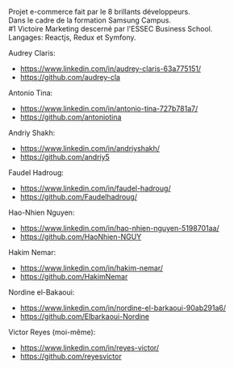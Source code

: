Projet e-commerce fait par le 8 brillants développeurs. \
Dans le cadre de la formation Samsung Campus. \
#1 Victoire Marketing descerné par l'ESSEC Business School. \
Langages: Reactjs, Redux et Symfony.

Audrey Claris:
- https://www.linkedin.com/in/audrey-claris-63a775151/
- https://github.com/audrey-cla

Antonio Tina: 
- https://www.linkedin.com/in/antonio-tina-727b781a7/
- https://github.com/antoniotina

Andriy Shakh:
- https://www.linkedin.com/in/andriyshakh/
- https://github.com/andriy5

Faudel Hadroug: 
- https://www.linkedin.com/in/faudel-hadroug/
- https://github.com/Faudelhadroug/

Hao-Nhien Nguyen:
- https://www.linkedin.com/in/hao-nhien-nguyen-5198701aa/
- https://github.com/HaoNhien-NGUY

Hakim Nemar:
- https://www.linkedin.com/in/hakim-nemar/
- https://github.com/HakimNemar

Nordine el-Bakaoui:
- https://www.linkedin.com/in/nordine-el-barkaoui-90ab291a6/
- https://github.com/Elbarkaoui-Nordine

Victor Reyes (moi-même): 
- https://www.linkedin.com/in/reyes-victor/
- https://github.com/reyesvictor
